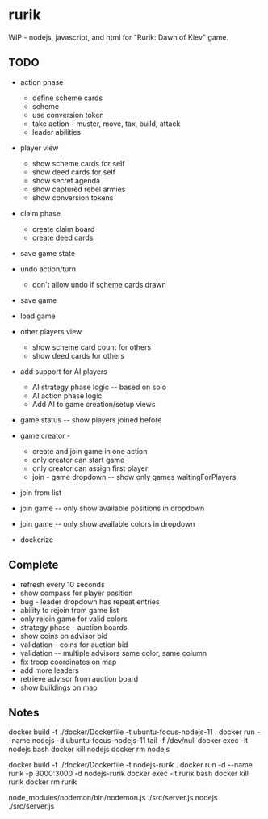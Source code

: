 # rurik
WIP - nodejs, javascript, and html for "Rurik: Dawn of Kiev" game.


## TODO

* action phase
  * define scheme cards
  * scheme
  * use conversion token
  * take action - muster, move, tax, build, attack
  * leader abilities


* player view
  * show scheme cards for self
  * show deed cards for self
  * show secret agenda
  * show captured rebel armies
  * show conversion tokens


* claim phase
  * create claim board
  * create deed cards

* save game state
* undo action/turn
  * don't allow undo if scheme cards drawn
* save game
* load game

* other players view
  * show scheme card count for others
  * show deed cards for others

* add support for AI players
  * AI strategy phase logic -- based on solo
  * AI action phase logic
  * Add AI to game creation/setup views




* game status -- show players joined before 
* game creator - 
  * create and join game in one action
  * only creator can start game
  * only creator can assign first player
  * join - game dropdown -- show only games waitingForPlayers
* join from list
* join game -- only show available positions in dropdown
* join game -- only show available colors in dropdown  

* dockerize

## Complete
* refresh every 10 seconds
* show compass for player position
* bug - leader dropdown has repeat entries
* ability to rejoin from game list
* only rejoin game for valid colors
* strategy phase - auction boards
* show coins on advisor bid
* validation - coins for auction bid
* validation -- multiple advisors same color, same column
* fix troop coordinates on map
* add more leaders
* retrieve advisor from auction board
* show buildings on map


## Notes

docker build -f ./docker/Dockerfile -t ubuntu-focus-nodejs-11 .
docker run --name nodejs -d ubuntu-focus-nodejs-11 tail -f /dev/null
docker exec -it  nodejs bash
docker kill nodejs
docker rm nodejs

docker build -f ./docker/Dockerfile -t nodejs-rurik .
docker run -d --name rurik -p 3000:3000 -d nodejs-rurik
docker exec -it  rurik bash
docker kill rurik
docker rm rurik

node_modules/nodemon/bin/nodemon.js ./src/server.js
nodejs ./src/server.js

